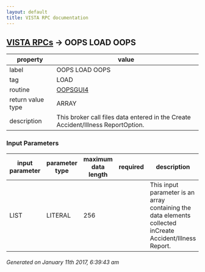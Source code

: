 ```yaml
---
layout: default
title: VISTA RPC documentation
---
```




## [VISTA RPCs](TableOfContent.md) &#8594; OOPS LOAD OOPS 

 property | value 
--- | --- 
 label | OOPS LOAD OOPS
 tag | LOAD
 routine | [OOPSGUI4](http://code.osehra.org/dox/Routine_OOPSGUI4_source.html)
 return value type | ARRAY
 description | This broker call files data entered in the Create Accident/Illness ReportOption.

### Input Parameters

| input parameter | parameter type | maximum data length | required | description | 
| --- | --- | --- | --- | --- | 
| LIST | LITERAL | 256 |  | This input parameter is an array containing the data elements collected inCreate Accident/Illness Report. | 




 ###### Generated on January 11th 2017, 6:39:43 am